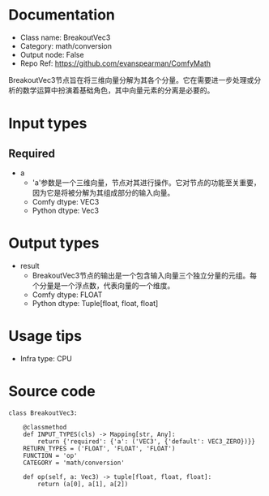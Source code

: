 # Documentation
- Class name: BreakoutVec3
- Category: math/conversion
- Output node: False
- Repo Ref: https://github.com/evanspearman/ComfyMath

BreakoutVec3节点旨在将三维向量分解为其各个分量。它在需要进一步处理或分析的数学运算中扮演着基础角色，其中向量元素的分离是必要的。

# Input types
## Required
- a
    - 'a'参数是一个三维向量，节点对其进行操作。它对节点的功能至关重要，因为它是将被分解为其组成部分的输入向量。
    - Comfy dtype: VEC3
    - Python dtype: Vec3

# Output types
- result
    - BreakoutVec3节点的输出是一个包含输入向量三个独立分量的元组。每个分量是一个浮点数，代表向量的一个维度。
    - Comfy dtype: FLOAT
    - Python dtype: Tuple[float, float, float]

# Usage tips
- Infra type: CPU

# Source code
```
class BreakoutVec3:

    @classmethod
    def INPUT_TYPES(cls) -> Mapping[str, Any]:
        return {'required': {'a': ('VEC3', {'default': VEC3_ZERO})}}
    RETURN_TYPES = ('FLOAT', 'FLOAT', 'FLOAT')
    FUNCTION = 'op'
    CATEGORY = 'math/conversion'

    def op(self, a: Vec3) -> tuple[float, float, float]:
        return (a[0], a[1], a[2])
```